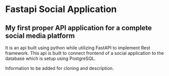 # Fastapi Social Application

## My first proper API application for a complete social media platform

It is an api built using python while utilizing FastAPI to implement Rest framework. 
This api is built to connect frontend of a social application to the database which is setup using PostgreSQL.

Information to be added for cloning and description.
